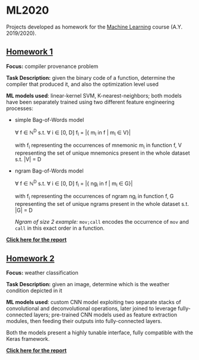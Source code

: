 # ML2020
Projects developed as homework for the [Machine Learning][ml2019] course (A.Y. 2019/2020).

## [Homework 1][hw1]

**Focus:**
compiler provenance problem

**Task Description:**
given the binary code of a function, determine the compiler that produced it, and also
the optimization level used

**ML models used**:
linear-kernel SVM, K-nearest-neighbors; both models have been separately trained using
two different feature engineering processes:

- simple Bag-of-Words model

    &forall; f &isin; &#x2115;<sup>D</sup> s.t.
    &forall; i &isin; \[0, D] f<sub>i</sub> = |{ m<sub>i</sub> in f | m<sub>i</sub> &isin; V}|
    
    with f<sub>i</sub> representing the occurrences of mnemonic m<sub>i</sub> in function f, V representing
    the set of unique mnemonics present in the whole dataset s.t. |V| = D

- ngram Bag-of-Words model

    &forall; f &isin; &#x2115;<sup>D</sup> s.t.
    &forall; i &isin; \[0, D] f<sub>i</sub> = |{ ng<sub>i</sub> in f | m<sub>i</sub> &isin; G}|
    
    with f<sub>i</sub> representing the occurrences of ngram ng<sub>i</sub> in function f, G representing
    the set of unique ngrams present in the whole dataset s.t. |G| = D
    
    _Ngram of size 2 example:_ `mov;call` encodes the occurrence of `mov` and `call` in this exact order in a function.

**[Click here for the report][hw1_report]**

## [Homework 2][hw2]

**Focus:**
weather classification

**Task Description:**
given an image, determine which is the weather condition depicted in it

**ML models used**:
custom CNN model exploiting two separate stacks of convolutional and deconvolutional operations, later joined to
leverage fully-connected layers; pre-trained CNN models used as feature extraction modules, then feeding their 
outputs into fully-connected layers.

Both the models present a highly tunable interface, fully compatible with the Keras framework.

**[Click here for the report][hw2_report]**


[ml2019]: https://sites.google.com/a/diag.uniroma1.it/ml2019/
[hw1]: ./HW1
[hw2]: ./HW2
[hw1_report]: ./HW1/anonymous_report.pdf
[hw2_report]: ./HW2/anonymous_report.pdf
